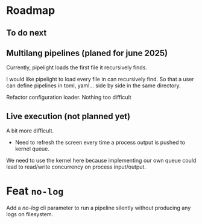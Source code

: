 # Roadmap

## To do next

## Multilang pipelines (planed for june 2025)

Currently, pipelight loads the first file it recursively finds.

I would like pipelight to load every file in can recursively find.
So that a user can define pipelines in toml, yaml...
side by side in the same directory.

Refactor configuration loader.
Nothing too difficult

## Live execution (not planned yet)

A bit more difficult.

- Need to refresh the screen every time a process output is pushed to kernel queue.

We need to use the kernel here because implementing our own queue could lead
to read/write concurrency on process input/output.

# Feat `no-log`

Add a _no-log_ cli parameter to run a pipeline silently
without producing any logs on filesystem.

